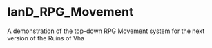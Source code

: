 # IanD_RPG_Movement
 A demonstration of the top-down RPG Movement system for the next version of the Ruins of Vha
